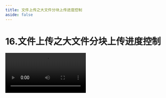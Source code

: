 ```yaml
---
title: 文件上传之大文件分块上传进度控制
aside: false
---
```


# 16.文件上传之大文件分块上传进度控制

<video autoplay src="http://qn.chinavanes.com/upload/16.文件上传之大文件分块上传进度控制.mp4" controls controlsList="nodownload" width="50%"/>
